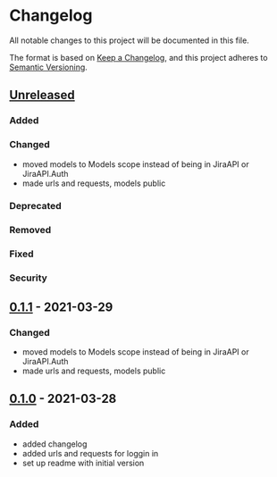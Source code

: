 # Changelog

All notable changes to this project will be documented in this file.

The format is based on [Keep a Changelog](https://keepachangelog.com/en/1.0.0/),
and this project adheres to [Semantic Versioning](https://semver.org/spec/v2.0.0.html).

## [Unreleased]
### Added
### Changed
- moved models to Models scope instead of being in JiraAPI or JiraAPI.Auth
- made urls and requests, models public
### Deprecated
### Removed
### Fixed
### Security

## [0.1.1] - 2021-03-29
### Changed
- moved models to Models scope instead of being in JiraAPI or JiraAPI.Auth
- made urls and requests, models public

## [0.1.0] - 2021-03-28
### Added
- added changelog
- added urls and requests for loggin in
- set up readme with initial version

[Unreleased]: https://github.com/andybezaire/JiraAPI/compare/0.1.1...HEAD
[0.1.1]: https://github.com/andybezaire/JiraAPI/compare/0.1.0...0.1.1
[0.1.0]: https://github.com/andybezaire/JiraAPI/releases/tag/0.1.0
